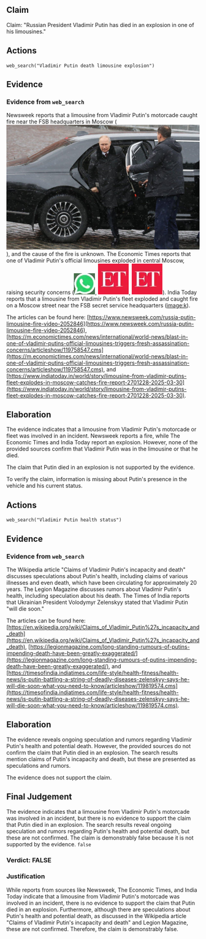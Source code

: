 ## Claim
Claim: "Russian President Vladimir Putin has died in an explosion in one of his limousines."

## Actions
```
web_search("Vladimir Putin death limousine explosion")
```

## Evidence
### Evidence from `web_search`
Newsweek reports that a limousine from Vladimir Putin's motorcade caught fire near the FSB headquarters in Moscow (![image 4408](media/2025-08-23_11-49-1755949762-506829.jpg)), and the cause of the fire is unknown. The Economic Times reports that one of Vladimir Putin's official limousines exploded in central Moscow, raising security concerns (![image 4414](media/2025-08-23_11-49-1755949770-765618.jpg), ![image 4415](media/2025-08-23_11-49-1755949771-035008.jpg), ![image 4415](media/2025-08-23_11-49-1755949771-035008.jpg)). India Today reports that a limousine from Vladimir Putin's fleet exploded and caught fire on a Moscow street near the FSB secret service headquarters (<image:k>).

The articles can be found here: [https://www.newsweek.com/russia-putin-limousine-fire-video-2052846](https://www.newsweek.com/russia-putin-limousine-fire-video-2052846), [https://m.economictimes.com/news/international/world-news/blast-in-one-of-vladimir-putins-official-limousines-triggers-fresh-assassination-concerns/articleshow/119758547.cms](https://m.economictimes.com/news/international/world-news/blast-in-one-of-vladimir-putins-official-limousines-triggers-fresh-assassination-concerns/articleshow/119758547.cms), and [https://www.indiatoday.in/world/story/limousine-from-vladimir-putins-fleet-explodes-in-moscow-catches-fire-report-2701228-2025-03-30](https://www.indiatoday.in/world/story/limousine-from-vladimir-putins-fleet-explodes-in-moscow-catches-fire-report-2701228-2025-03-30).


## Elaboration
The evidence indicates that a limousine from Vladimir Putin's motorcade or fleet was involved in an incident. Newsweek reports a fire, while The Economic Times and India Today report an explosion. However, none of the provided sources confirm that Vladimir Putin was in the limousine or that he died.

The claim that Putin died in an explosion is not supported by the evidence.

To verify the claim, information is missing about Putin's presence in the vehicle and his current status.


## Actions
```
web_search("Vladimir Putin health status")
```

## Evidence
### Evidence from `web_search`
The Wikipedia article "Claims of Vladimir Putin's incapacity and death" discusses speculations about Putin's health, including claims of various illnesses and even death, which have been circulating for approximately 20 years. The Legion Magazine discusses rumors about Vladimir Putin's health, including speculation about his death. The Times of India reports that Ukrainian President Volodymyr Zelenskyy stated that Vladimir Putin "will die soon."

The articles can be found here: [https://en.wikipedia.org/wiki/Claims_of_Vladimir_Putin%27s_incapacity_and_death](https://en.wikipedia.org/wiki/Claims_of_Vladimir_Putin%27s_incapacity_and_death), [https://legionmagazine.com/long-standing-rumours-of-putins-impending-death-have-been-greatly-exaggerated/](https://legionmagazine.com/long-standing-rumours-of-putins-impending-death-have-been-greatly-exaggerated/), and [https://timesofindia.indiatimes.com/life-style/health-fitness/health-news/is-putin-battling-a-string-of-deadly-diseases-zelenskyy-says-he-will-die-soon-what-you-need-to-know/articleshow/119819574.cms](https://timesofindia.indiatimes.com/life-style/health-fitness/health-news/is-putin-battling-a-string-of-deadly-diseases-zelenskyy-says-he-will-die-soon-what-you-need-to-know/articleshow/119819574.cms).


## Elaboration
The evidence reveals ongoing speculation and rumors regarding Vladimir Putin's health and potential death. However, the provided sources do not confirm the claim that Putin died in an explosion. The search results mention claims of Putin's incapacity and death, but these are presented as speculations and rumors.

The evidence does not support the claim.


## Final Judgement
The evidence indicates that a limousine from Vladimir Putin's motorcade was involved in an incident, but there is no evidence to support the claim that Putin died in an explosion. The search results reveal ongoing speculation and rumors regarding Putin's health and potential death, but these are not confirmed. The claim is demonstrably false because it is not supported by the evidence. `false`


### Verdict: FALSE

### Justification
While reports from sources like Newsweek, The Economic Times, and India Today indicate that a limousine from Vladimir Putin's motorcade was involved in an incident, there is no evidence to support the claim that Putin died in an explosion. Furthermore, although there are speculations about Putin's health and potential death, as discussed in the Wikipedia article "Claims of Vladimir Putin's incapacity and death" and Legion Magazine, these are not confirmed. Therefore, the claim is demonstrably false.
